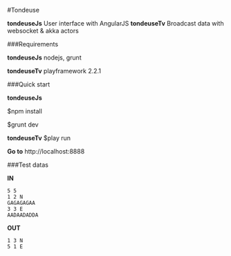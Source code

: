 #Tondeuse

**tondeuseJs** User interface with AngularJS
**tondeuseTv** Broadcast data with websocket & akka actors

###Requirements

**tondeuseJs** 
nodejs, grunt

**tondeuseTv** 
playframework 2.2.1


###Quick start

**tondeuseJs** 

 $npm install
 
 $grunt dev

**tondeuseTv** 
$play run

**Go to** http://localhost:8888

###Test datas

**IN**

    5 5 
    1 2 N 
    GAGAGAGAA 
    3 3 E 
    AADAADADDA

**OUT**

    1 3 N
    5 1 E

